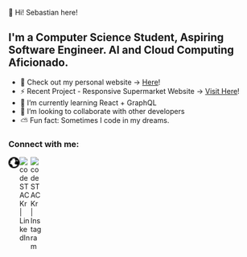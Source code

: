 👋 Hi! Sebastian here! 

## I'm a Computer Science Student, Aspiring Software Engineer. AI and Cloud Computing Aficionado. 

- 🔭 Check out my personal website -> [Here][website]!
- ⚡ Recent Project - Responsive Supermarket Website -> [Visit Here][project]!
- 🌱 I’m currently learning React + GraphQL 
- 👯 I’m looking to collaborate with other developers 
- ⛅ Fun fact: Sometimes I code in my dreams.


### Connect with me:

[<img align="left" alt="codeSTACKr.com" width="22px" src="https://raw.githubusercontent.com/iconic/open-iconic/master/svg/globe.svg" />][website]
[<img align="left" alt="codeSTACKr | LinkedIn" width="22px" src="https://cdn.jsdelivr.net/npm/simple-icons@v3/icons/linkedin.svg" />][linkedin]
[<img align="left" alt="codeSTACKr | Instagram" width="22px" src="https://cdn.jsdelivr.net/npm/simple-icons@v3/icons/instagram.svg" />][instagram]

<br />

[website]: http://sebastianreyes.me/u/
[project]: http://nellos.com.do/u/
[instagram]: https://www.instagram.com/sebareyes8/
[linkedin]: https://www.linkedin.com/in/sebastian-reyes-94776b198

